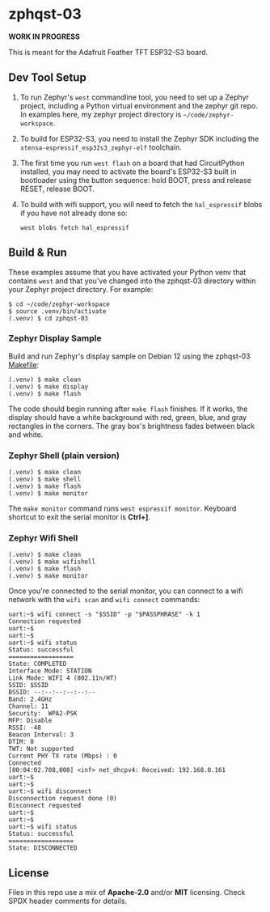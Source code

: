 <!-- SPDX-License-Identifier: MIT -->
<!-- SPDX-FileCopyrightText: Copyright 2025 Sam Blenny -->

# zphqst-03

**WORK IN PROGRESS**

This is meant for the Adafruit Feather TFT ESP32-S3 board.


## Dev Tool Setup

1. To run Zephyr's `west` commandline tool, you need to set up a Zephyr
   project, including a Python virtual environment and the zephyr git repo.
   In examples here, my zephyr project directory is `~/code/zephyr-workspace`.

2. To build for ESP32-S3, you need to install the Zephyr SDK including the
   `xtensa-espressif_esp32s3_zephyr-elf` toolchain.

3. The first time you run `west flash` on a board that had CircuitPython
   installed, you may need to activate the board's ESP32-S3 built in bootloader
   using the button sequence: hold BOOT, press and release RESET, release BOOT.

4. To build with wifi support, you will need to fetch the `hal_espressif` blobs
   if you have not already done so:

   ```
   west blobs fetch hal_espressif
   ```


## Build & Run

These examples assume that you have activated your Python venv that contains
`west` and that you've changed into the zphqst-03 directory within your Zephyr
project directory. For example:

```
$ cd ~/code/zephyr-workspace
$ source .venv/bin/activate
(.venv) $ cd zphqst-03
```


### Zephyr Display Sample

Build and run Zephyr's display sample on Debian 12 using the zphqst-03
[Makefile](Makefile):

```
(.venv) $ make clean
(.venv) $ make display
(.venv) $ make flash
```

The code should begin running after `make flash` finishes. If it works, the
display should have a white background with red, green, blue, and gray
rectangles in the corners. The gray box's brightness fades between black and
white.


### Zephyr Shell (plain version)

```
(.venv) $ make clean
(.venv) $ make shell
(.venv) $ make flash
(.venv) $ make monitor
```

The `make monitor` command runs `west espressif monitor`. Keyboard shortcut to
exit the serial monitor is **Ctrl+]**.


### Zephyr Wifi Shell

```
(.venv) $ make clean
(.venv) $ make wifishell
(.venv) $ make flash
(.venv) $ make monitor
```

Once you're connected to the serial monitor, you can connect to a wifi network
with the `wifi scan` and `wifi connect` commands:

```
uart:~$ wifi connect -s "$SSID" -p "$PASSPHRASE" -k 1
Connection requested
uart:~$
uart:~$
uart:~$ wifi status
Status: successful
==================
State: COMPLETED
Interface Mode: STATION
Link Mode: WIFI 4 (802.11n/HT)
SSID: $SSID
BSSID: --:--:--:--:--:--
Band: 2.4GHz
Channel: 11
Security:  WPA2-PSK
MFP: Disable
RSSI: -48
Beacon Interval: 3
DTIM: 0
TWT: Not supported
Current PHY TX rate (Mbps) : 0
Connected
[00:04:02.708,000] <inf> net_dhcpv4: Received: 192.168.0.161
uart:~$
uart:~$
uart:~$ wifi disconnect
Disconnection request done (0)
Disconnect requested
uart:~$
uart:~$
uart:~$ wifi status
Status: successful
==================
State: DISCONNECTED
```


## License

Files in this repo use a mix of **Apache-2.0** and/or **MIT** licensing. Check
SPDX header comments for details.
